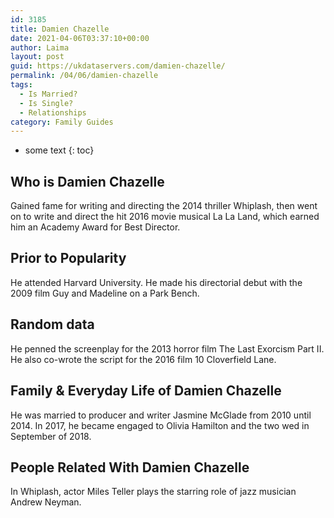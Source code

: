 ```yaml
---
id: 3185
title: Damien Chazelle
date: 2021-04-06T03:37:10+00:00
author: Laima
layout: post
guid: https://ukdataservers.com/damien-chazelle/
permalink: /04/06/damien-chazelle
tags:
  - Is Married?
  - Is Single?
  - Relationships
category: Family Guides
---
```


* some text
{: toc}


## Who is Damien Chazelle
                  
                  
                  
Gained fame for writing and directing the 2014 thriller Whiplash, then went on to write and direct the hit 2016 movie musical La La Land, which earned him an Academy Award for Best Director.
                  
              
            
              
            
                
                
                
## Prior to Popularity
                  
                  
                  
He attended Harvard University. He made his directorial debut with the 2009 film Guy and Madeline on a Park Bench.
                  
              
            
              
            
                
                
                
## Random data
                  
                  
                  
He penned the screenplay for the 2013 horror film The Last Exorcism Part II. He also co-wrote the script for the 2016 film 10 Cloverfield Lane.
                  
              
            
              
            
                
                
                
## Family & Everyday Life of Damien Chazelle
                  
                  
                  
He was married to producer and writer Jasmine McGlade from 2010 until 2014. In 2017, he became engaged to Olivia Hamilton and the two wed in September of 2018.
                  
              
            
              
            
                
                
                
## People Related With Damien Chazelle
                  
                  
                  
In Whiplash, actor Miles Teller plays the starring role of jazz musician Andrew Neyman.
                  
              
            
              
            
                
              
            
              
              
            
            
              
            
          
          
          